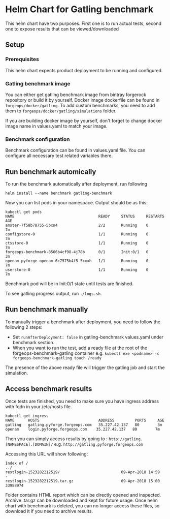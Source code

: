 # Helm Chart for Gatling benchmark

This helm chart have two purposes. First one is to run actual tests, second one
to expose results that can be viewed/downloaded

## Setup

### Prerequisites
This helm chart expects product deployment to be running and configured.

### Gatling benchmark image
You can either get gatling benchmark image from bintray forgerock repository
or build it by yourself. Docker image dockerfile can be found in `forgeops/docker/gatling`.
To add custom benchmarks, you need to add them to `forgeops/docker/gatling/simulations` folder.

If you are building docker image by yourself, don't forget to change docker image
name in values.yaml to match your image.

### Benchmark configuration
Benchmark configuration can be found in values.yaml file.
You can configure all necessary test related variables there.

## Run benchmark automically
To run the benchmark automatically after deployment, run following

`helm install --name benchmark gatling-benchmark`

Now you can list pods in your namespace. Output should be as this:

```
kubectl get pods
NAME                                     READY     STATUS     RESTARTS   AGE
amster-7f58b78755-5bxn4                  2/2       Running    0          7m
configstore-0                            1/1       Running    0          7m
ctsstore-0                               1/1       Running    0          7m
forgeops-benchmark-8566b4cf98-4j78b      0/1       Init:0/1   0          3m
openam-pyforge-openam-6c7575b4f5-5cxxh   1/1       Running    0          7m
userstore-0                              1/1       Running    0          7m
```

Benchmark pod will be in Init:0/1 state until tests are finished.

To see gatling progress output, run `./logs.sh`.

## Run benchmark manually
To manually trigger a benchmark after deployment, you need to follow the following 2 steps:
* Set ```runAfterDeployment: false``` in gatling-benchmark values.yaml under benchmark section.
* When you want to run the test, add a ready file at the root of the forgeops-benchmark-gatling container e.g. ```kubectl exe <podname> -c forgeops-benchmark-gatling touch /ready```

The presence of the above ready file will trigger the gatling job and start the simulation.

## Access benchmark results

Once tests are finished, you need to make sure you have ingress address with
fqdn in your /etc/hosts file.


```
kubectl get ingress
NAME      HOSTS                          ADDRESS         PORTS     AGE
gatling   gatling.pyforge.forgeops.com   35.227.42.137   80        3m
openam    login.pyforge.forgeops.com    35.227.42.137   80        7m
```
Then you can simply access results by going to :
`http://gatling.[NAMESPACE].[DOMAIN]/` e.g. `http://gatling.pyforge.forgeops.com`

Accessing this URL will show following:

```
Index of /
../
restlogin-1523282212519/                           09-Apr-2018 14:59                   -
restlogin-1523282212519.tar.gz                     09-Apr-2018 15:00            33988974
```

Folder contains HTML report which can be directly opened and inspected.
Archive .tar.gz can be downloaded and kept for future usage. Once helm chart with
benchmark is deleted, you can no longer access these files, so download it if you need to archive results.
